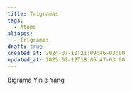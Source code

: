 ```yaml
---
title: Trigramas
tags:
  - Átomo
aliases:
  - Trigramas
draft: true
created_at: 2024-07-10T21:09:46-03:00
updated_at: 2025-02-12T18:05:47-03:00
---
```


[Bigrama](Taoismo_Bigrama.md)
[Yin](Taoismo_Yin.md) e [Yang](Taoismo_Yang.md)